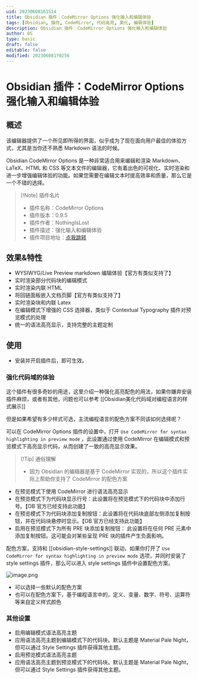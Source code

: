 ```yaml
---
uid: 20230608161514
title: Obsidian 插件：CodeMirror Options 强化输入和编辑体验
tags: [Obsidian, 插件, CodeMirror, 代码高亮, 美化, 编辑体验]
description: Obsidian 插件：CodeMirror Options 强化输入和编辑体验
author: OS
type: basic
draft: false
editable: false
modified: 20230608170256
---
```


# Obsidian 插件：CodeMirror Options 强化输入和编辑体验

## 概述

该编辑器提供了一个所见即所得的界面，似乎成为了现在面向用户最佳的体验方式，尤其是当你还不熟悉 Markdown 语法的时候。

Obsidian CodeMirror Options 是一种非常适合用来编辑和渲染 Markdown、LaTeX、HTML 和 CSS 等文本文件的编辑器，它有着出色的可视化、实时渲染和进一步增强编辑体验的功能。如果您需要在编辑文本时提高效率和质量，那么它是一个不错的选择。

> [!Note] 插件名片
> - 插件名称：CodeMirror Options
> - 插件版本：0.9.5
> - 插件作者：NothingIsLost
> - 插件描述：强化输入和编辑体验
> - 插件项目地址：[点我跳转](https://github.com/nothingislost/obsidian-codemirror-options)

## 效果&特性

- WYSIWYG/Live Preview markdown 编辑体验【官方有类似支持了】
- 实时渲染部分代码块的编辑模式
- 实时渲染内联 HTML
- 将回链面板嵌入文档页脚【官方有类似支持了】
- 实时渲染块和内联 Latex
- 在编辑模式下增强的 CSS 选择器，类似于 Contextual Typography 插件对预览模式的处理
- 统一的语法高亮显示，支持完整的主题定制

## 使用

- 安装并开启插件后，即可生效。

### 强化代码域的体验

这个插件有很多奇妙的用途，这里介绍一种强化高亮配色的用法，如果你嫌弃安装插件麻烦，或者有其他，问题也可以参考 [[Obsidian美化代码域对编程语言的样式展示]]

但是如果希望有多少样式可选，主流编程语言的配色方案不同该如何选择呢？

可以在 CodeMirror Options 插件的设置中，打开 `Use CodeMirror for syntax highlighting in preview mode` ，此设置通过使用 CodeMirror 在编辑模式和预览模式下高亮显示代码，从而创建了一致的高亮显示效果。

> [!Tip] 通俗理解
> - 因为 Obsidian 的编辑器是基于 CodeMirror 实现的，所以这个插件实际上帮助你支持了 CodeMirror 的配色方案

- 在预览模式下使用 CodeMirror 进行语法高亮显示
- 在预览模式下为代码块显示行号：此设置将在预览模式下的代码块中添加行号。【OB 官方已经支持此功能】
- 在预览模式下为代码块添加复制按钮：此设置将在代码块底部左侧添加复制按钮，并在代码块悬停时显示。【OB 官方已经支持此功能】
- 启用在预览模式下为所有 PRE 块添加复制按钮： 此设置将在任何 PRE 元素中添加复制按钮。这可能会对某些呈现 PRE 块的插件产生负面影响。

配色方案，支持和 [[obsidian-style-settings]] 联动，如果你打开了 `Use CodeMirror for syntax highlighting in preview mode` 选项，并同时安装了 style settings 插件，那么可以进入 style settings 插件中设置配色方案。

![image.png](https://cdn.pkmer.cn/images/20230608165225.png!pkmer)

- 可以选择一些默认的配色方案
- 也可以在配色方案下，基于编程语言中的，定义、变量、数字、符号、运算符等来自定义样式颜色

### 其他设置

- 启用编辑模式语法高亮主题
- 应用语法高亮主题到编辑模式下的代码块。默认主题是 Material Pale Night，但可以通过 Style Settings 插件获得其他主题。
- 启用预览模式语法高亮主题
- 应用语法高亮主题到预览模式下的代码块。默认主题是 Material Pale Night，但可以通过 Style Settings 插件获得其他主题。
